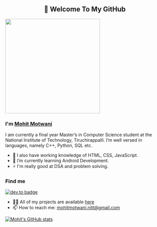 <h2 align="center">👋 Welcome To My GitHub</h2>

<img src="https://media.giphy.com/media/p4NLw3I4U0idi/giphy.gif" width="300"> 

### I'm [Mohit Motwani](https://github.com/mohitmotwani16/)
I am currently a final year Master’s in Computer Science student at the National Institute of Technology, Tiruchirappalli. I’m well versed in languages, namely C++, Python, SQL etc.
- 🔭 I also have working knowledge of HTML, CSS, JavaScript.
- 🌱 I’m currently learning Android Development. 
- ⚡ I'm really good at DSA and problem solving.

### Find me 
[![dev.to badge](https://img.shields.io/badge/linkedin-mohitmotwani-%1500a7128?style=flat&logo=linkedin)](https://www.linkedin.com/in/mohit-motwani-1500a7128/)
- 👨‍💻 All of my projects are available  [here](https://github.com/mohitmotwani16?tab=repositories)
- 📫 How to reach me:  [mohitmotwani.nitt@gmail.com](mailto:mohitmotwani.nitt@gmail.com)

[![Mohit's GitHub stats](https://github-readme-stats.vercel.app/api?username=mohitmotwani16&hide=contribs,prs,issues&show_icons=true&theme=radical)](https://github.com/mohitmotwani16/github-readme-stats)
<!-- [![Top Langs](https://github-readme-stats.vercel.app/api/top-langs/?username=mohitmotwani16)](https://github.com/mohitmotwani16/github-readme-stats) -->
<!--
**mohitmotwani16/mohitmotwani16** is a ✨ _special_ ✨ repository because its `README.md` (this file) appears on your GitHub profile.

Here are some ideas to get you started:

- 🔭 I’m currently working on ...
- 🌱 I’m currently learning ...
- 👯 I’m looking to collaborate on ...
- 🤔 I’m looking for help with ...
- 💬 Ask me about ...
- 📫 How to reach me: ...
- 😄 Pronouns: ...
- ⚡ Fun fact: ...
-->
